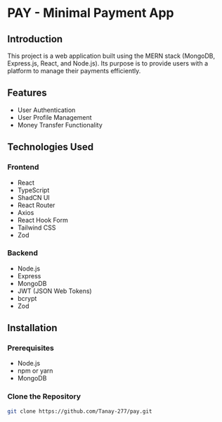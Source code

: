 # PAY - Minimal Payment App

## Introduction

This project is a web application built using the MERN stack (MongoDB, Express.js, React, and Node.js). Its purpose is to provide users with a platform to manage their payments efficiently. 

## Features

- User Authentication
- User Profile Management
- Money Transfer Functionality

## Technologies Used

### Frontend

- React
- TypeScript
- ShadCN UI
- React Router
- Axios
- React Hook Form
- Tailwind CSS
- Zod

### Backend

- Node.js
- Express
- MongoDB
- JWT (JSON Web Tokens)
- bcrypt
- Zod

## Installation

### Prerequisites

- Node.js
- npm or yarn
- MongoDB

### Clone the Repository

```sh
git clone https://github.com/Tanay-277/pay.git
```
